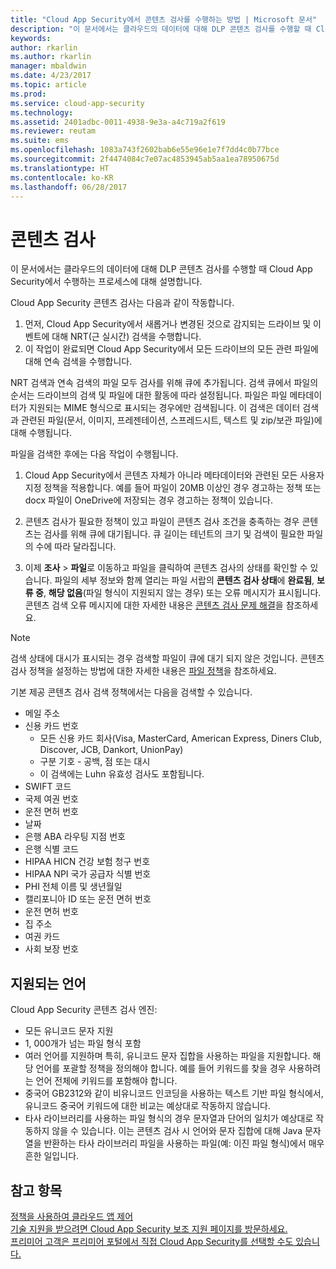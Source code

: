 ```yaml
---
title: "Cloud App Security에서 콘텐츠 검사를 수행하는 방법 | Microsoft 문서"
description: "이 문서에서는 클라우드의 데이터에 대해 DLP 콘텐츠 검사를 수행할 때 Cloud App Security에서 수행하는 프로세스에 대해 설명합니다."
keywords: 
author: rkarlin
ms.author: rkarlin
manager: mbaldwin
ms.date: 4/23/2017
ms.topic: article
ms.prod: 
ms.service: cloud-app-security
ms.technology: 
ms.assetid: 2401adbc-0011-4938-9e3a-a4c719a2f619
ms.reviewer: reutam
ms.suite: ems
ms.openlocfilehash: 1083a743f2602bab6e55e96e1e7f7dd4c0b77bce
ms.sourcegitcommit: 2f4474084c7e07ac4853945ab5aa1ea78950675d
ms.translationtype: HT
ms.contentlocale: ko-KR
ms.lasthandoff: 06/28/2017
---
```

# <a name="content-inspection"></a>콘텐츠 검사
이 문서에서는 클라우드의 데이터에 대해 DLP 콘텐츠 검사를 수행할 때 Cloud App Security에서 수행하는 프로세스에 대해 설명합니다. 


Cloud App Security 콘텐츠 검사는 다음과 같이 작동합니다.
1. 먼저, Cloud App Security에서 새롭거나 변경된 것으로 감지되는 드라이브 및 이벤트에 대해 NRT(근 실시간) 검색을 수행합니다.
2. 이 작업이 완료되면 Cloud App Security에서 모든 드라이브의 모든 관련 파일에 대해 연속 검색을 수행합니다.  

NRT 검색과 연속 검색의 파일 모두 검사를 위해 큐에 추가됩니다. 검색 큐에서 파일의 순서는 드라이브의 검색 및 파일에 대한 활동에 따라 설정됩니다. 파일은 파일 메타데이터가 지원되는 MIME 형식으로 표시되는 경우에만 검색됩니다. 이 검색은 데이터 검색과 관련된 파일(문서, 이미지, 프레젠테이션, 스프레드시트, 텍스트 및 zip/보관 파일)에 대해 수행됩니다.  

파일을 검색한 후에는 다음 작업이 수행됩니다.

1. Cloud App Security에서 콘텐츠 자체가 아니라 메타데이터와 관련된 모든 사용자 지정 정책을 적용합니다. 예를 들어 파일이 20MB 이상인 경우 경고하는 정책 또는 docx 파일이 OneDrive에 저장되는 경우 경고하는 정책이 있습니다. 

2. 콘텐츠 검사가 필요한 정책이 있고 파일이 콘텐츠 검사 조건을 충족하는 경우 콘텐츠는 검사를 위해 큐에 대기됩니다. 큐 길이는 테넌트의 크기 및 검색이 필요한 파일의 수에 따라 달라집니다. 

3. 이제 **조사** > **파일**로 이동하고 파일을 클릭하여 콘텐츠 검사의 상태를 확인할 수 있습니다. 파일의 세부 정보와 함께 열리는 파일 서랍의 **콘텐츠 검사 상태**에 **완료됨**, **보류 중**, **해당 없음**(파일 형식이 지원되지 않는 경우) 또는 오류 메시지가 표시됩니다. 콘텐츠 검색 오류 메시지에 대한 자세한 내용은 [콘텐츠 검사 문제 해결](troubleshooting-content-inspection.md)을 참조하세요.

> [!NOTE]
> 검색 상태에 대시가 표시되는 경우 검색할 파일이 큐에 대기 되지 않은 것입니다. 콘텐츠 검사 정책을 설정하는 방법에 대한 자세한 내용은 [파일 정책](data-protection-policies.md)을 참조하세요.

기본 제공 콘텐츠 검사 검색 정책에서는 다음을 검색할 수 있습니다.

- 메일 주소 
- 신용 카드 번호 
  - 모든 신용 카드 회사(Visa, MasterCard, American Express, Diners Club, Discover, JCB, Dankort, UnionPay) 
  - 구분 기호 - 공백, 점 또는 대시
  - 이 검색에는 Luhn 유효성 검사도 포함됩니다.
- SWIFT 코드
- 국제 여권 번호
- 운전 면허 번호
- 날짜
- 은행 ABA 라우팅 지점 번호
- 은행 식별 코드
- HIPAA HICN 건강 보험 청구 번호
- HIPAA NPI 국가 공급자 식별 번호
- PHI 전체 이름 및 생년월일
- 캘리포니아 ID 또는 운전 면허 번호
- 운전 면허 번호
- 집 주소
- 여권 카드
- 사회 보장 번호

## <a name="supported-languages"></a>지원되는 언어

Cloud App Security 콘텐츠 검사 엔진:
-   모든 유니코드 문자 지원
-   1, 000개가 넘는 파일 형식 포함
-   여러 언어를 지원하며 특히, 유니코드 문자 집합을 사용하는 파일을 지원합니다. 해당 언어를 포괄할 정책을 정의해야 합니다. 예를 들어 키워드를 찾을 경우 사용하려는 언어 전체에 키워드를 포함해야 합니다.
-   중국어 GB2312와 같이 비유니코드 인코딩을 사용하는 텍스트 기반 파일 형식에서, 유니코드 중국어 키워드에 대한 비교는 예상대로 작동하지 않습니다.
-   타사 라이브러리를 사용하는 파일 형식의 경우 문자열과 단어의 일치가 예상대로 작동하지 않을 수 있습니다. 이는 콘텐츠 검사 시 언어와 문자 집합에 대해 Java 문자열을 반환하는 타사 라이브러리 파일을 사용하는 파일(예: 이진 파일 형식)에서 매우 흔한 일입니다.



## <a name="see-also"></a>참고 항목  
[정책을 사용하여 클라우드 앱 제어](control-cloud-apps-with-policies.md)   
[기술 지원을 받으려면 Cloud App Security 보조 지원 페이지를 방문하세요.](http://support.microsoft.com/oas/default.aspx?prid=16031)   
[프리미어 고객은 프리미어 포털에서 직접 Cloud App Security를 선택할 수도 있습니다.](https://premier.microsoft.com/)  
  